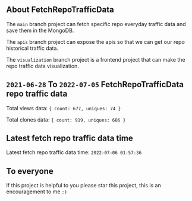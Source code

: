 ## About FetchRepoTrafficData

The `main` branch project can fetch specific repo everyday traffic data and save them in the MongoDB.

The `apis` branch project can expose the apis so that we can get our repo historical traffic data.

The `visualization` branch project is a frontend project that can make the repo traffic data visualization.

## `2021-06-28` To `2022-07-05` FetchRepoTrafficData repo traffic data

Total views data: `{ count: 677, uniques: 74 }`

Total clones data: `{ count: 919, uniques: 686 }`

## Latest fetch repo traffic data time

Latest fetch repo traffic data time: `2022-07-06 01:57:36`

## To everyone

If this project is helpful to you please star this project, this is an encouragement to me `:)`



